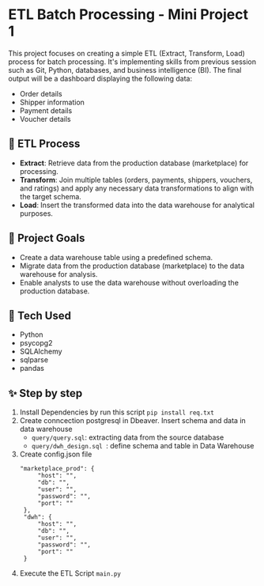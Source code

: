 # ETL Batch Processing - Mini Project 1
This project focuses on creating a simple ETL (Extract, Transform, Load) process for batch processing. It's implementing skills from previous session such as Git, Python, databases, and business intelligence (BI). 
The final output will be a dashboard displaying the following data:
* Order details
* Shipper information
* Payment details
* Voucher details

## 🔑 ETL Process
* **Extract**: Retrieve data from the production database (marketplace) for processing.
* **Transform**: Join multiple tables (orders, payments, shippers, vouchers, and ratings) and apply any necessary data transformations to align with the target schema.
* **Load**: Insert the transformed data into the data warehouse for analytical purposes.

## 🚀 Project Goals
* Create a data warehouse table using a predefined schema.
* Migrate data from the production database (marketplace) to the data warehouse for analysis.
* Enable analysts to use the data warehouse without overloading the production database.

## 🔨 Tech Used 
* Python
* psycopg2
* SQLAlchemy
* sqlparse
* pandas

## ✨ Step by step
1. Install Dependencies by run this script
  ```pip install req.txt```
2. Create conncection postgresql in Dbeaver. Insert schema and data in data warehouse
   * `query/query.sql`: extracting data from the source database
   * `query/dwh_design.sql `: define schema and table in Data Warehouse 
3. Create config.json file
   ```{
   "marketplace_prod": {
        "host": "",
        "db": "",
        "user": "",
        "password": "",
        "port": ""
    },
    "dwh": {
        "host": "",
        "db": "",
        "user": "",
        "password": "",
        "port": ""
    }
4. Execute the ETL Script `main.py`
